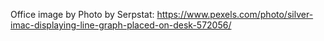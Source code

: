 Office image by Photo by Serpstat: https://www.pexels.com/photo/silver-imac-displaying-line-graph-placed-on-desk-572056/